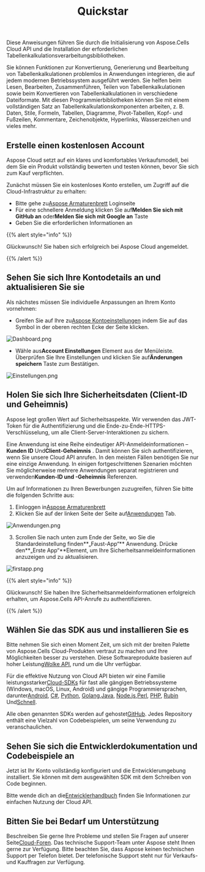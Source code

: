 ﻿---
title: Quickstar
second_title: Aspose.Cells Cloud Documen
type: docs
url: /de/quickstart/
description: Aspose.Cells Cloud unterstützt Excel zum Erstellen, Konvertieren, Zusammenführen, Teilen, Schützen, für den Betrieb innerer Objekte usw
weight: 20
---
Diese Anweisungen führen Sie durch die Initialisierung von Aspose.Cells Cloud API und die Installation der erforderlichen Tabellenkalkulationsverarbeitungsbibliotheken.

Sie können Funktionen zur Konvertierung, Generierung und Bearbeitung von Tabellenkalkulationen problemlos in Anwendungen integrieren, die auf jedem modernen Betriebssystem ausgeführt werden. Sie helfen beim Lesen, Bearbeiten, Zusammenführen, Teilen von Tabellenkalkulationen sowie beim Konvertieren von Tabellenkalkulationen in verschiedene Dateiformate. Mit diesen Programmierbibliotheken können Sie mit einem vollständigen Satz an Tabellenkalkulationskomponenten arbeiten, z. B. Daten, Stile, Formeln, Tabellen, Diagramme, Pivot-Tabellen, Kopf- und Fußzeilen, Kommentare, Zeichenobjekte, Hyperlinks, Wasserzeichen und vieles mehr.

## Erstelle einen kostenlosen Account

Aspose Cloud setzt auf ein klares und komfortables Verkaufsmodell, bei dem Sie ein Produkt vollständig bewerten und testen können, bevor Sie sich zum Kauf verpflichten.

Zunächst müssen Sie ein kostenloses Konto erstellen, um Zugriff auf die Cloud-Infrastruktur zu erhalten:

-  Bitte gehe zu[Aspose Armaturenbrett](https://dashboard.aspose.cloud/#/) Loginseite
-  Für eine schnellere Anmeldung klicken Sie auf**Melden Sie sich mit GitHub an** oder**Melden Sie sich mit Google an** Taste
- Geben Sie die erforderlichen Informationen an

{{% alert style="info" %}}

Glückwunsch! Sie haben sich erfolgreich bei Aspose Cloud angemeldet.

{{% /alert %}}

## Sehen Sie sich Ihre Kontodetails an und aktualisieren Sie sie

Als nächstes müssen Sie individuelle Anpassungen an Ihrem Konto vornehmen:

-  Greifen Sie auf Ihre zu[Aspose Kontoeinstellungen](https://id.containerize.com/admin/) indem Sie auf das Symbol in der oberen rechten Ecke der Seite klicken.

![Dashboard.png](dashboard.png)

-  Wähle aus**Account Einstellungen** Element aus der Menüleiste. Überprüfen Sie Ihre Einstellungen und klicken Sie auf**Änderungen speichern** Taste zum Bestätigen.

![Einstellungen.png](settings.png)

## Holen Sie sich Ihre Sicherheitsdaten (Client-ID und Geheimnis)

Aspose legt großen Wert auf Sicherheitsaspekte. Wir verwenden das JWT-Token für die Authentifizierung und die Ende-zu-Ende-HTTPS-Verschlüsselung, um alle Client-Server-Interaktionen zu sichern.

 Eine Anwendung ist eine Reihe eindeutiger API-Anmeldeinformationen –**Kunden ID** Und**Client-Geheimnis** . Damit können Sie sich authentifizieren, wenn Sie unsere Cloud API anrufen. In den meisten Fällen benötigen Sie nur eine einzige Anwendung. In einigen fortgeschrittenen Szenarien möchten Sie möglicherweise mehrere Anwendungen separat registrieren und verwenden**Kunden-ID und -Geheimnis** Referenzen.

Um auf Informationen zu Ihren Bewerbungen zuzugreifen, führen Sie bitte die folgenden Schritte aus:

1.  Einloggen in[Aspose Armaturenbrett](https://dashboard.aspose.cloud/#/)
 2. Klicken Sie auf der linken Seite der Seite auf[Anwendungen](https://dashboard.aspose.cloud/applications) Tab.

![Anwendungen.png](applications.png)

 3. Scrollen Sie nach unten zum Ende der Seite, wo Sie die Standardeinstellung finden**„Faust-App“** Anwendung. Drücke den**„Erste App“**Element, um Ihre Sicherheitsanmeldeinformationen anzuzeigen und zu aktualisieren.

![firstapp.png](firstapp.png)

{{% alert style="info" %}}

Glückwunsch! Sie haben Ihre Sicherheitsanmeldeinformationen erfolgreich erhalten, um Aspose.Cells API-Anrufe zu authentifizieren.

{{% /alert %}}

## Wählen Sie das SDK aus und installieren Sie es

 Bitte nehmen Sie sich einen Moment Zeit, um sich mit der breiten Palette von Aspose.Cells Cloud-Produkten vertraut zu machen und Ihre Möglichkeiten besser zu verstehen. Diese Softwareprodukte basieren auf hoher Leistung[Wolke API](https://apireference.aspose.com/), rund um die Uhr verfügbar.

 Für die effektive Nutzung von Cloud API bieten wir eine Familie leistungsstarker[Cloud-SDKs](https://products.aspose.cloud/cells/family) für fast alle gängigen Betriebssysteme (Windows, macOS, Linux, Android) und gängige Programmiersprachen, darunter[Android](https://products.aspose.cloud/cells/android), [C#](https://products.aspose.cloud/cells/net), [Python](https://products.aspose.cloud/cells/python), [Golang](https://products.aspose.cloud/cells/go),[Java](https://products.aspose.cloud/cells/java), [Node.js](https://products.aspose.cloud/cells/nodejs),[Perl](https://products.aspose.cloud/cells/perl), [PHP](https://products.aspose.cloud/cells/php), [Rubin](https://products.aspose.cloud/cells/ruby) Und[Schnell](https://products.aspose.cloud/cells/swift).

 Alle oben genannten SDKs werden auf gehostet[GitHub](https://github.com/aspose-cells-cloud/). Jedes Repository enthält eine Vielzahl von Codebeispielen, um seine Verwendung zu veranschaulichen.

## Sehen Sie sich die Entwicklerdokumentation und Codebeispiele an

Jetzt ist Ihr Konto vollständig konfiguriert und die Entwicklerumgebung installiert. Sie können mit dem ausgewählten SDK mit dem Schreiben von Code beginnen.

 Bitte wende dich an die[Entwicklerhandbuch](https://docs.aspose.cloud/cells/developer-guide/) finden Sie Informationen zur einfachen Nutzung der Cloud API.

## Bitten Sie bei Bedarf um Unterstützung

 Beschreiben Sie gerne Ihre Probleme und stellen Sie Fragen auf unserer Seite[Cloud-Foren](https://forum.aspose.cloud/c/cells/7). Das technische Support-Team unter Aspose steht Ihnen gerne zur Verfügung. Bitte beachten Sie, dass Aspose keinen technischen Support per Telefon bietet. Der telefonische Support steht nur für Verkaufs- und Kauffragen zur Verfügung.




